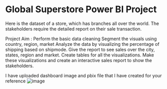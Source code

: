 
# Global Superstore Power BI Project
Here is the dataset of a store, which has branches all over the world. The stakeholders require the detailed report on their sale transaction.

Project Aim : Perform the basic data cleaning Segment the visuals using country, region, market Analyze the data by visualizing the percentage of shipping based on shipmode. Give the report to see sales over the city, states, region and market. Create tables for all the visualizations. Make these visualizations and create an interactive sales report to show the stakeholders.

I have uploaded dashboard image and pbix file that I have created for your reference
![image](https://github.com/Athira2103/Global-Superstore-power-bi-project/assets/31879762/f7daf151-9947-4a50-ab5d-6fe53b69b638)
